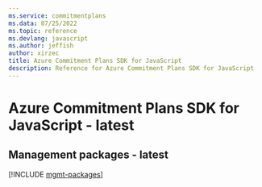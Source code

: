 ```yaml
---
ms.service: commitmentplans
ms.data: 07/25/2022
ms.topic: reference
ms.devlang: javascript
ms.author: jeffish
author: xirzec
title: Azure Commitment Plans SDK for JavaScript
description: Reference for Azure Commitment Plans SDK for JavaScript
---
```

# Azure Commitment Plans SDK for JavaScript - latest

## Management packages - latest
[!INCLUDE [mgmt-packages](commitment-plans-mgmt-index.md)]